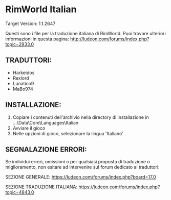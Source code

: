 RimWorld Italian
================
Target Version: 1.1.2647

Questi sono i file per la traduzione italiana di RimWorld.
Puoi trovare ulteriori informazioni in questa pagina: http://ludeon.com/forums/index.php?topic=2933.0

TRADUTTORI:
------------------
- Harkeidos
- Rexlord
- Lunatico9
- MaBo974

INSTALLAZIONE:
------------------
1) Copiare i contenuti dell'archivio nella directory di installazione in ...\Data\Core\Languages\Italian
2) Avviare il gioco
3) Nelle opzioni di gioco, selezionare la lingua 'Italiano'

SEGNALAZIONE ERRORI:
------------------------------
Se individui errori, omissioni o per qualsiasi proposta di traduzione o miglioramento, non esitare ad intervenire sul forum dedicato ai traduttori:

SEZIONE GENERALE: https://ludeon.com/forums/index.php?board=17.0

SEZIONE TRADUZIONE ITALIANA: https://ludeon.com/forums/index.php?topic=4843.0
